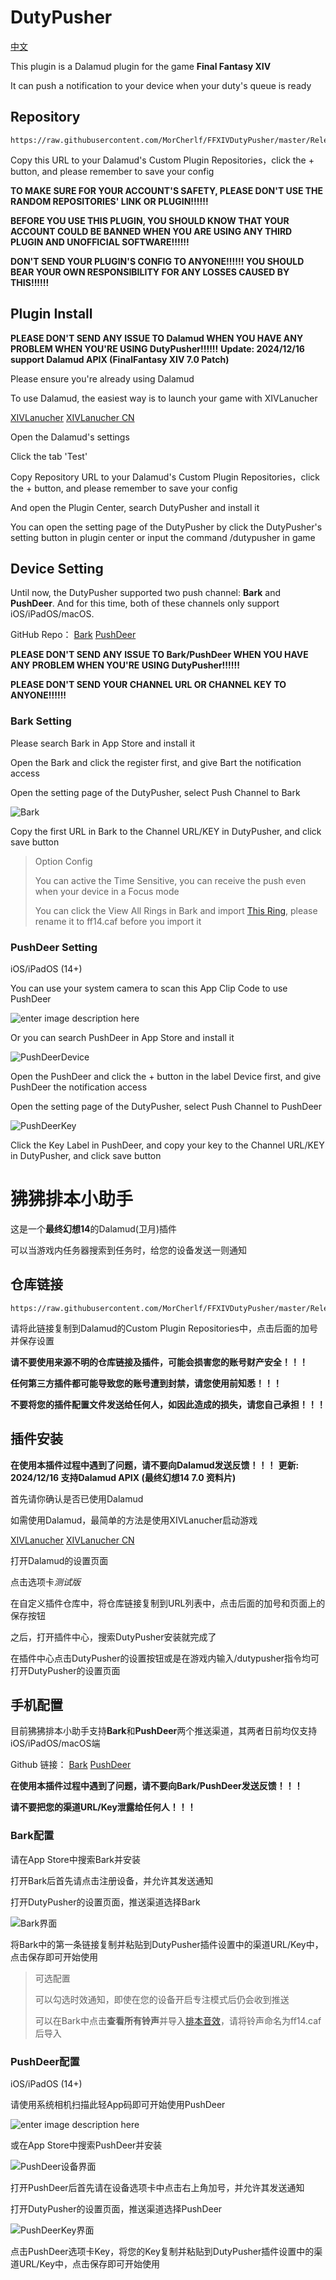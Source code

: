 # DutyPusher

[中文](#狒狒排本小助手)

This plugin is a Dalamud plugin for the game **Final Fantasy XIV**

It can push a notification to your device when your duty's queue is ready

## Repository

    https://raw.githubusercontent.com/MorCherlf/FFXIVDutyPusher/master/Release/DutyPusher.json

Copy this URL to your Dalamud's Custom Plugin Repositories，click the + button, and please remember to save your config

**TO MAKE SURE FOR YOUR ACCOUNT'S SAFETY, PLEASE DON'T USE THE RANDOM REPOSITORIES' LINK OR PLUGIN!!!!!!**

**BEFORE YOU USE THIS PLUGIN, YOU SHOULD KNOW THAT YOUR ACCOUNT COULD BE BANNED WHEN YOU ARE USING ANY THIRD PLUGIN AND UNOFFICIAL SOFTWARE!!!!!!**

**DON'T SEND YOUR PLUGIN'S CONFIG TO ANYONE!!!!!! YOU SHOULD BEAR YOUR OWN RESPONSIBILITY FOR ANY LOSSES CAUSED BY THIS!!!!!!**

## Plugin Install

**PLEASE DON'T SEND ANY ISSUE TO Dalamud WHEN YOU HAVE ANY PROBLEM WHEN YOU'RE USING DutyPusher!!!!!!**
**Update: 2024/12/16 support Dalamud APIX (FinalFantasy XIV 7.0 Patch)**

Please ensure you're already using Dalamud

To use Dalamud, the easiest way is to launch your game with XIVLanucher

[XIVLanucher](https://goatcorp.github.io/)  [XIVLanucher CN](https://ottercorp.github.io/)

Open the Dalamud's settings

Click the tab 'Test'

Copy Repository URL to your Dalamud's Custom Plugin Repositories，click the + button, and please remember to save your config

And open the Plugin Center, search DutyPusher and install it

You can open the setting page of the DutyPusher by click the DutyPusher's setting button in plugin center or input the command /dutypusher in game

## Device Setting

Until now, the DutyPusher supported two push channel: **Bark** and **PushDeer**. And for this time, both of these channels only support iOS/iPadOS/macOS.

GitHub Repo： [Bark](https://github.com/Finb/Bark) [PushDeer](https://github.com/easychen/pushdeer)

**PLEASE DON'T SEND ANY ISSUE TO Bark/PushDeer WHEN YOU HAVE ANY PROBLEM WHEN YOU'RE USING DutyPusher!!!!!!**

**PLEASE DON'T SEND YOUR CHANNEL URL OR CHANNEL KEY TO ANYONE!!!!!!**

### Bark Setting

Please search Bark in App Store and install it

Open the Bark and click the register first, and give Bart the notification access

Open the setting page of the DutyPusher, select Push Channel to Bark

![Bark](https://github.com/MorCherlf/FFXIVDutyPusher/blob/master/Resources/img/bark.jpg?raw=true)

Copy the first URL in Bark to the Channel URL/KEY in DutyPusher, and click save button

> Option Config
>
> You can active the Time Sensitive, you can receive the push even when your device in a Focus mode 
>
> You can click the View All Rings in Bark and import [This Ring](https://github.com/MorCherlf/FFXIVDutyPusher/raw/master/Resources/ff14.caf), please rename it to ff14.caf before you import it

### PushDeer Setting

iOS/iPadOS (14+)

You can use your system camera to scan this App Clip Code to use PushDeer

![enter image description here](https://github.com/easychen/pushdeer/raw/main/doc/image/clipcode.png)

Or you can search PushDeer in App Store and install it

![PushDeerDevice](https://github.com/MorCherlf/FFXIVDutyPusher/blob/master/Resources/img/pushdeer-device.jpg?raw=true)

Open the PushDeer and click the + button in the label Device first, and give PushDeer the notification access

Open the setting page of the DutyPusher, select Push Channel to PushDeer

![PushDeerKey](https://github.com/MorCherlf/FFXIVDutyPusher/blob/master/Resources/img/pushdeer-key.jpg?raw=true)

Click the Key Label in PushDeer, and copy your key to the Channel URL/KEY in DutyPusher, and click save button

# 狒狒排本小助手

这是一个**最终幻想14**的Dalamud(卫月)插件

可以当游戏内任务器搜索到任务时，给您的设备发送一则通知

## 仓库链接

    https://raw.githubusercontent.com/MorCherlf/FFXIVDutyPusher/master/Release/DutyPusher.json

请将此链接复制到Dalamud的Custom Plugin Repositories中，点击后面的加号并保存设置

**请不要使用来源不明的仓库链接及插件，可能会损害您的账号财产安全！！！**

**任何第三方插件都可能导致您的账号遭到封禁，请您使用前知悉！！！**

**不要将您的插件配置文件发送给任何人，如因此造成的损失，请您自己承担！！！**

## 插件安装

**在使用本插件过程中遇到了问题，请不要向Dalamud发送反馈！！！**
**更新: 2024/12/16 支持Dalamud APIX (最终幻想14 7.0 资料片)**

首先请你确认是否已使用Dalamud 

如需使用Dalamud，最简单的方法是使用XIVLanucher启动游戏

[XIVLanucher](https://goatcorp.github.io/)  [XIVLanucher CN](https://ottercorp.github.io/)

打开Dalamud的设置页面

点击选项卡*测试版*

在自定义插件仓库中，将仓库链接复制到URL列表中，点击后面的加号和页面上的保存按钮

之后，打开插件中心，搜索DutyPusher安装就完成了

在插件中心点击DutyPusher的设置按钮或是在游戏内输入/dutypusher指令均可打开DutyPusher的设置页面

## 手机配置

目前狒狒排本小助手支持**Bark**和**PushDeer**两个推送渠道，其两者日前均仅支持iOS/iPadOS/macOS端

Github 链接： [Bark](https://github.com/Finb/Bark) [PushDeer](https://github.com/easychen/pushdeer)

**在使用本插件过程中遇到了问题，请不要向Bark/PushDeer发送反馈！！！**

**请不要把您的渠道URL/Key泄露给任何人！！！**

### Bark配置

请在App Store中搜索Bark并安装 

打开Bark后首先请点击注册设备，并允许其发送通知

打开DutyPusher的设置页面，推送渠道选择Bark

![Bark界面](https://github.com/MorCherlf/FFXIVDutyPusher/blob/master/Resources/img/bark.jpg?raw=true)

将Bark中的第一条链接复制并粘贴到DutyPusher插件设置中的渠道URL/Key中，点击保存即可开始使用

> 可选配置
>
> 可以勾选时效通知，即使在您的设备开启专注模式后仍会收到推送
>
> 可以在Bark中点击**查看所有铃声**并导入[排本音效](https://github.com/MorCherlf/FFXIVDutyPusher/raw/master/Resources/ff14.caf)，请将铃声命名为ff14.caf后导入

### PushDeer配置

iOS/iPadOS (14+)

请使用系统相机扫描此轻App码即可开始使用PushDeer

![enter image description here](https://github.com/easychen/pushdeer/raw/main/doc/image/clipcode.png)

或在App Store中搜索PushDeer并安装

![PushDeer设备界面](https://github.com/MorCherlf/FFXIVDutyPusher/blob/master/Resources/img/pushdeer-device.jpg?raw=true)

打开PushDeer后首先请在设备选项卡中点击右上角加号，并允许其发送通知

打开DutyPusher的设置页面，推送渠道选择PushDeer

![PushDeerKey界面](https://github.com/MorCherlf/FFXIVDutyPusher/blob/master/Resources/img/pushdeer-key.jpg?raw=true)

点击PushDeer选项卡Key，将您的Key复制并粘贴到DutyPusher插件设置中的渠道URL/Key中，点击保存即可开始使用
